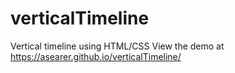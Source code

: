 # verticalTimeline
Vertical timeline using HTML/CSS
View the demo at https://asearer.github.io/verticalTimeline/
